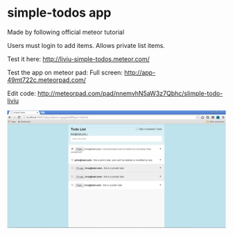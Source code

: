 # simple-todos app

Made by following official meteor tutorial

Users must login to add items.
Allows private list items.

Test it here: http://liviu-simple-todos.meteor.com/

Test the app on meteor pad:
Full screen:
http://app-49mt722c.meteorpad.com/

Edit code:
http://meteorpad.com/pad/nnemvhN5aW3z7Qbhc/slimple-todo-liviu

![image](https://raw.githubusercontent.com/LiviuLvu/meteor/master/simple-todos/simple-todos-preview.jpg)
